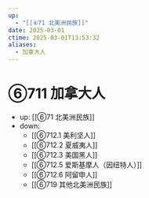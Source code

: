 ```yaml
---
up:
  - "[[⑥71 北美洲民族]]"
date: 2025-03-01
ctime: 2025-03-01T13:53:32
aliases:
  - 加拿大人
---
```


# ⑥711 加拿大人

- up: [[⑥71 北美洲民族]]
- down:	
	- [[⑥712.1 美利坚人]]
	- [[⑥712.2 夏威夷人]]
	- [[⑥712.3 美国黑人]]
	- [[⑥712.5 爱斯基摩人（因纽特人）]]
	- [[⑥712.6 阿留申人]]
	- [[⑥719 其他北美洲民族]]
	
